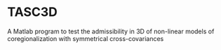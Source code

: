 # TASC3D
A Matlab program to test the admissibility in 3D of non-linear models of coregionalization with symmetrical cross-covariances
